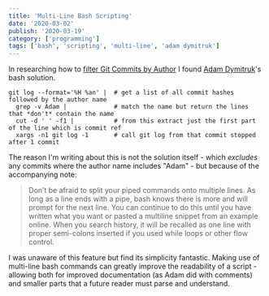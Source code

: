 ```yaml
---
title: 'Multi-Line Bash Scripting'
date: '2020-03-02'
publish: '2020-03-19'
category: ['programming']
tags: ['bash', 'scripting', 'multi-line', 'adam dymitruk']
---
```


In researching how to [filter Git Commits by Author](../../2020-03-18/git-commit-filter-author) I found [Adam Dymitruk](http://dymitruk.com/)'s bash solution.

```shell
git log --format='%H %an' |  # get a list of all commit hashes followed by the author name
  grep -v Adam |             # match the name but return the lines that *don't* contain the name
  cut -d ' ' -f1 |           # from this extract just the first part of the line which is commit ref
  xargs -n1 git log -1       # call git log from that commit stopped after 1 commit
```

The reason I'm writing about this is not the solution itself - which _excludes_ any commits where the author name includes "Adam" - but because of the accompanying note:

> Don’t be afraid to split your piped commands onto multiple lines. As long as a line ends with a pipe, bash knows there is more and will prompt for the next line. You can continue to do this until you have written what you want or pasted a multiline snippet from an example online. When you search history, it will be recalled as one line with proper semi-colons inserted if you used while loops or other flow control.

I was unaware of this feature but find its simplicity fantastic. Making use of multi-line bash commands can greatly improve the readability of a script - allowing both for improved documentation (as Adam did with comments) and smaller parts that a future reader must parse and understand.
